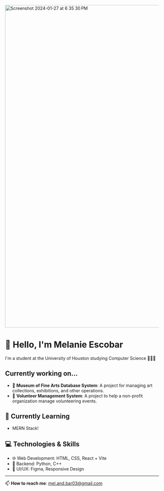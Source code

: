 <img width="1055" alt="Screenshot 2024-01-27 at 6 35 30 PM" src="https://github.com/Ephimoon/Ephimoon/assets/157929578/d2b6dfb3-f7fb-48fc-a6eb-d4755ba4e0fd">

# 👋 Hello, I'm Melanie Escobar

I'm a student at the University of Houston studying Computer Science 👩🏻‍💻

## Currently working on...
- 🎨 **Museum of Fine Arts Database System**: A project for managing art collections, exhibitions, and other operations.
- 🎈 **Volunteer Management System**: A project to help a non-profit organization manage volunteering events.

## 🌱 Currently Learning
- MERN Stack!

## 💻 Technologies & Skills
- 🌐 Web Development: HTML, CSS, React + Vite
- 💾 Backend: Python, C++
- 🎨 UI/UX: Figma, Responsive Design

---
📫 **How to reach me**: [mel.and.bar03@gmail.com](mailto:mel.and.bar03@gmail.com)
<!---
Ephimoon/Ephimoon is a ✨ special ✨ repository because its `README.md` (this file) appears on your GitHub profile.
You can click the Preview link to take a look at your changes.
--->
